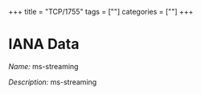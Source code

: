 +++
title = "TCP/1755"
tags = [""]
categories = [""]
+++

# IANA Data

_Name:_ ms-streaming

_Description:_ ms-streaming

